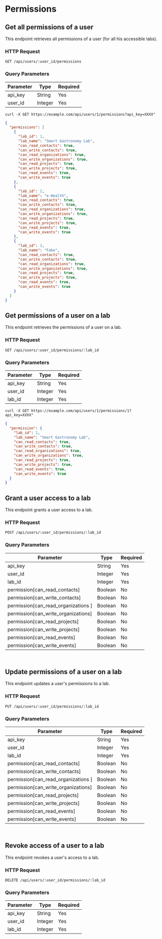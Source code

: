 # Permissions

## Get all permissions of a user

This endpoint retrieves all permissions of a user (for all his accessible labs).

### HTTP Request

`GET /api/users/:user_id/permissions`

### Query Parameters

Parameter | Type    | Required
--------- | ----    | --------
api_key   | String  | Yes
user_id   | Integer | Yes

```shell
curl -X GET https://example.com/api/users/1/permissions?api_key=XXXX"
```

```json
{
  "permissions": [
    {
      "lab_id": 1,
      "lab_name": "Smart Gastronomy Lab",
      "can_read_contacts": true,
      "can_write_contacts": true,
      "can_read_organizations": true,
      "can_write_organizations": true,
      "can_read_projects": true,
      "can_write_projects": true,
      "can_read_events": true,
      "can_write_events": true
    },
    {
      "lab_id": 2,
      "lab_name": "e-Health",
      "can_read_contacts": true,
      "can_write_contacts": true,
      "can_read_organizations": true,
      "can_write_organizations": true,
      "can_read_projects": true,
      "can_write_projects": true,
      "can_read_events": true,
      "can_write_events": true
    },
    {
      "lab_id": 3,
      "lab_name": "Fake",
      "can_read_contacts": true,
      "can_write_contacts": true,
      "can_read_organizations": true,
      "can_write_organizations": true,
      "can_read_projects": true,
      "can_write_projects": true,
      "can_read_events": true,
      "can_write_events": true
    }
  ]
}
```

## Get permissions of a user on a lab

This endpoint retrieves the permissions of a user on a lab.

### HTTP Request

`GET /api/users/:user_id/permissions/:lab_id`

### Query Parameters

Parameter | Type    | Required
--------- | ----    | --------
api_key   | String  | Yes
user_id   | Integer | Yes
lab_id    | Integer | Yes

```shell
curl -X GET https://example.com/api/users/1/permissions/1?api_key=XXXX"
```

```json
{
  "permission": {
    "lab_id": 1,
    "lab_name": "Smart Gastronomy Lab",
    "can_read_contacts": true,
    "can_write_contacts": true,
    "can_read_organizations": true,
    "can_write_organizations": true,
    "can_read_projects": true,
    "can_write_projects": true,
    "can_read_events": true,
    "can_write_events": true
  }
}
```

## Grant a user access to a lab

This endpoint grants a user access to a lab.

### HTTP Request

`POST /api/users/:user_id/permissions/:lab_id`

### Query Parameters

Parameter                           | Type    | Required
---------                           | ----    | --------
api_key                             | String  | Yes
user_id                             | Integer | Yes
lab_id                              | Integer | Yes
permission[can_read_contacts]       | Boolean | No
permission[can_write_contacts]      | Boolean | No
permission[can_read_organizations ] | Boolean | No
permission[can_write_organizations] | Boolean | No
permission[can_read_projects]       | Boolean | No
permission[can_write_projects]      | Boolean | No
permission[can_read_events]         | Boolean | No
permission[can_write_events]        | Boolean | No

```shell

```

```json

```

## Update permissions of a user on a lab

This endpoint updates a user's permissions to a lab.

### HTTP Request

`PUT /api/users/:user_id/permissions/:lab_id`

### Query Parameters

Parameter                           | Type    | Required
---------                           | ----    | --------
api_key                             | String  | Yes
user_id                             | Integer | Yes
lab_id                              | Integer | Yes
permission[can_read_contacts]       | Boolean | No
permission[can_write_contacts]      | Boolean | No
permission[can_read_organizations ] | Boolean | No
permission[can_write_organizations] | Boolean | No
permission[can_read_projects]       | Boolean | No
permission[can_write_projects]      | Boolean | No
permission[can_read_events]         | Boolean | No
permission[can_write_events]        | Boolean | No

```shell

```

```json

```

## Revoke access of a user to a lab

This endpoint revokes a user's access to a lab.

### HTTP Request

`DELETE /api/users/:user_id/permissions/:lab_id`

### Query Parameters

Parameter | Type    | Required
--------- | ----    | --------
api_key   | String  | Yes
user_id   | Integer | Yes
lab_id    | Integer | Yes

```shell

```

```json

```
